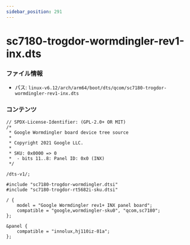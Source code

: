```yaml
---
sidebar_position: 291
---
```

# sc7180-trogdor-wormdingler-rev1-inx.dts

### ファイル情報

- パス: `linux-v6.12/arch/arm64/boot/dts/qcom/sc7180-trogdor-wormdingler-rev1-inx.dts`

### コンテンツ

```dts
// SPDX-License-Identifier: (GPL-2.0+ OR MIT)
/*
 * Google Wormdingler board device tree source
 *
 * Copyright 2021 Google LLC.
 *
 * SKU: 0x0000 => 0
 *  - bits 11..8: Panel ID: 0x0 (INX)
 */

/dts-v1/;

#include "sc7180-trogdor-wormdingler.dtsi"
#include "sc7180-trogdor-rt5682i-sku.dtsi"

/ {
	model = "Google Wormdingler rev1+ INX panel board";
	compatible = "google,wormdingler-sku0", "qcom,sc7180";
};

&panel {
	compatible = "innolux,hj110iz-01a";
};

```
